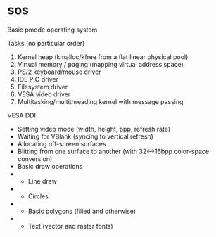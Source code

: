 # sos
Basic pmode operating system

Tasks (no particular order)
1. Kernel heap (kmalloc/kfree from a flat linear physical pool)
2. Virtual memory / paging (mapping virtual address space)
3. PS/2 keyboard/mouse driver
4. IDE PIO driver
5. Filesystem driver
6. VESA video driver
7. Multitasking/multithreading kernel with message passing

VESA DDI
- Setting video mode (width, height, bpp, refresh rate)
- Waiting for VBlank (syncing to vertical refresh)
- Allocating off-screen surfaces
- Blitting from one surface to another (with 32<->16bpp color-space conversion)
- Basic draw operations
- - Line draw
- - Circles
- - Basic polygons (filled and otherwise)
- - Text (vector and raster fonts)
